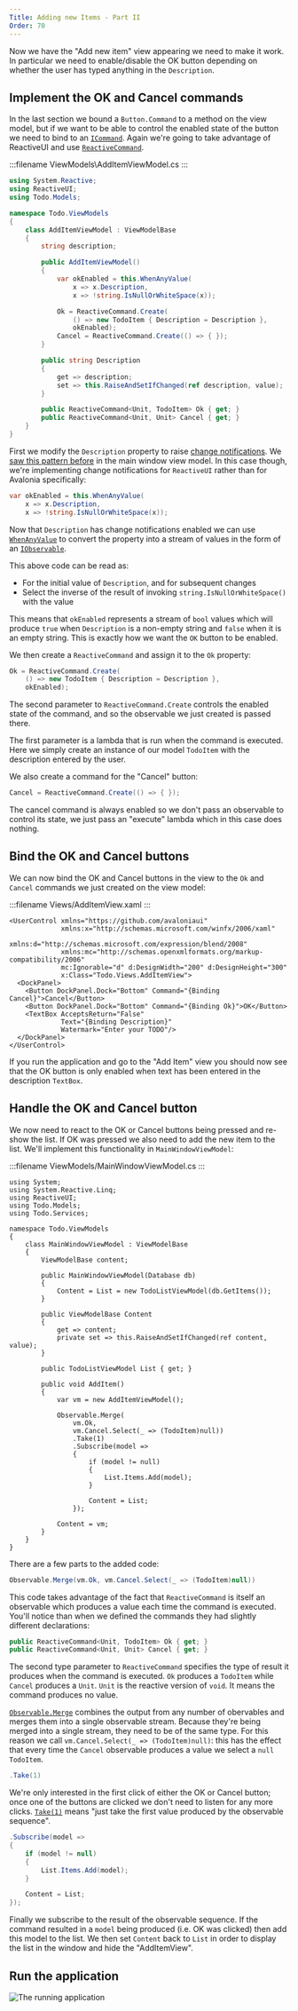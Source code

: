 ```yaml
---
Title: Adding new Items - Part II
Order: 70
---
```


Now we have the "Add new item" view appearing we need to make it work. In particular we need to
enable/disable the OK button depending on whether the user has typed anything in the `Description`.

## Implement the OK and Cancel commands

In the last section we bound a `Button.Command` to a method on the view model, but if we want to be
able to control the enabled state of the button we need to bind to an
[`ICommand`](/docs/binding/binding-to-commands). Again we're going to take advantage of ReactiveUI
and use [`ReactiveCommand`](https://reactiveui.net/docs/handbook/commands/).

:::filename
ViewModels\AddItemViewModel.cs
:::
```csharp
using System.Reactive;
using ReactiveUI;
using Todo.Models;

namespace Todo.ViewModels
{
    class AddItemViewModel : ViewModelBase
    {
        string description;

        public AddItemViewModel()
        {
            var okEnabled = this.WhenAnyValue(
                x => x.Description,
                x => !string.IsNullOrWhiteSpace(x));

            Ok = ReactiveCommand.Create(
                () => new TodoItem { Description = Description }, 
                okEnabled);
            Cancel = ReactiveCommand.Create(() => { });
        }

        public string Description
        {
            get => description;
            set => this.RaiseAndSetIfChanged(ref description, value);
        }

        public ReactiveCommand<Unit, TodoItem> Ok { get; }
        public ReactiveCommand<Unit, Unit> Cancel { get; }
    }
}
```

First we modify the `Description` property to raise
[change notifications](/docs/binding/change-notifications). We [saw this pattern
before](/docs/tutorial/adding-new-items#swap-out-the-list-view-model) in the main window view
model. In this case though, we're implementing change notifications for `ReactiveUI` rather than
for Avalonia specifically:


```csharp
var okEnabled = this.WhenAnyValue(
    x => x.Description,
    x => !string.IsNullOrWhiteSpace(x));
```

Now that `Description` has change notifications enabled we can use
[`WhenAnyValue`](https://reactiveui.net/docs/handbook/when-any/) to convert the property into a
stream of values in the form of an
[`IObservable`](http://introtorx.com/Content/v1.0.10621.0/02_KeyTypes.html#KeyTypes).

This above code can be read as:

- For the initial value of `Description`, and for subsequent changes
- Select the inverse of the result of invoking `string.IsNullOrWhiteSpace()` with the value

This means that `okEnabled` represents a stream of `bool` values which will produce `true` when
`Description` is a non-empty string and `false` when it is an empty string. This is exactly how we
want the `OK` button to be enabled.

We then create a `ReactiveCommand` and assign it to the `Ok` property:

```csharp
Ok = ReactiveCommand.Create(
    () => new TodoItem { Description = Description }, 
    okEnabled);
```

The second parameter to `ReactiveCommand.Create` controls the enabled state of the command, and
so the observable we just created is passed there.

The first parameter is a lambda that is run when the command is executed. Here we simply create
an instance of our model `TodoItem` with the description entered by the user.

We also create a command for the "Cancel" button:

```csharp
Cancel = ReactiveCommand.Create(() => { });
```

The cancel command is always enabled so we don't pass an observable to control its state, we just
pass an "execute" lambda which in this case does nothing.

## Bind the OK and Cancel buttons

We can now bind the OK and Cancel buttons in the view to the `Ok` and `Cancel` commands we just
created on the view model:

:::filename
Views/AddItemView.xaml
:::
```xml{8-9}
<UserControl xmlns="https://github.com/avaloniaui"
             xmlns:x="http://schemas.microsoft.com/winfx/2006/xaml"
             xmlns:d="http://schemas.microsoft.com/expression/blend/2008"
             xmlns:mc="http://schemas.openxmlformats.org/markup-compatibility/2006"
             mc:Ignorable="d" d:DesignWidth="200" d:DesignHeight="300"
             x:Class="Todo.Views.AddItemView">
  <DockPanel>
    <Button DockPanel.Dock="Bottom" Command="{Binding Cancel}">Cancel</Button>
    <Button DockPanel.Dock="Bottom" Command="{Binding Ok}">OK</Button>
    <TextBox AcceptsReturn="False"
             Text="{Binding Description}"
             Watermark="Enter your TODO"/>
  </DockPanel>
</UserControl>

```

If you run the application and go to the "Add Item" view you should now see that the OK button is
only enabled when text has been entered in the description `TextBox`.

## Handle the OK and Cancel button

We now need to react to the OK or Cancel buttons being pressed and re-show the list. If OK was
pressed we also need to add the new item to the list. We'll implement this functionality in
`MainWindowViewModel`:

:::filename
ViewModels/MainWindowViewModel.cs
:::
```csharp{30-42}
using System;
using System.Reactive.Linq;
using ReactiveUI;
using Todo.Models;
using Todo.Services;

namespace Todo.ViewModels
{
    class MainWindowViewModel : ViewModelBase
    {
        ViewModelBase content;

        public MainWindowViewModel(Database db)
        {
            Content = List = new TodoListViewModel(db.GetItems());
        }

        public ViewModelBase Content
        {
            get => content;
            private set => this.RaiseAndSetIfChanged(ref content, value);
        }

        public TodoListViewModel List { get; }

        public void AddItem()
        {
            var vm = new AddItemViewModel();

            Observable.Merge(
                vm.Ok,
                vm.Cancel.Select(_ => (TodoItem)null))
                .Take(1)
                .Subscribe(model =>
                {
                    if (model != null)
                    {
                        List.Items.Add(model);
                    }

                    Content = List;
                });

            Content = vm;
        }
    }
}
```

There are a few parts to the added code:

```csharp
Observable.Merge(vm.Ok, vm.Cancel.Select(_ => (TodoItem)null))
```

This code takes advantage of the fact that `ReactiveCommand` is itself an observable which
produces a value each time the command is executed. You'll notice than when we defined the
commands they had slightly different declarations:

```csharp
public ReactiveCommand<Unit, TodoItem> Ok { get; }
public ReactiveCommand<Unit, Unit> Cancel { get; }
```

The second type parameter to `ReactiveCommand` specifies the type of result it produces when
the command is executed. `Ok` produces a `TodoItem` while `Cancel` produces a `Unit`. `Unit`
is the reactive version of `void`. It means the command produces no value.

[`Observable.Merge`](http://reactivex.io/documentation/operators/merge.html) combines the output
from any number of obervables and merges them into a single observable stream. Because they're
being merged into a single stream, they need to be of the same type. For this reason we call 
`vm.Cancel.Select(_ => (TodoItem)null)`: this has the effect that every time the `Cancel` 
observable produces a value we select a `null` `TodoItem`.

```csharp
.Take(1)
```

We're only interested in the first click of either the OK or Cancel button; once one of the buttons
are clicked we don't need to listen for any more clicks.
[`Take(1)`](http://reactivex.io/documentation/operators/take.html) means "just take the first value
produced by the observable sequence".

```csharp
.Subscribe(model =>
{
    if (model != null)
    {
        List.Items.Add(model);
    }

    Content = List;
});
```

Finally we subscribe to the result of the observable sequence. If the command resulted in a `model`
being produced (i.e. OK was clicked) then add this model to the list. We then set `Content` back to
`List` in order to display the list in the window and hide the "AddItemView".

## Run the application

![The running application](images/adding-new-items-2-run.gif)
